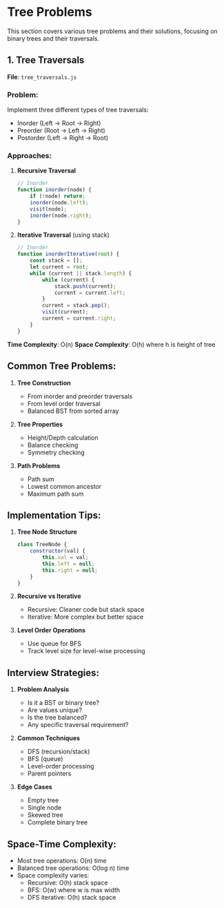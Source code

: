 # Tree Problems

This section covers various tree problems and their solutions, focusing on binary trees and their traversals.

## 1. Tree Traversals
**File**: `tree_traversals.js`

### Problem:
Implement three different types of tree traversals:
- Inorder (Left → Root → Right)
- Preorder (Root → Left → Right)
- Postorder (Left → Right → Root)

### Approaches:

1. **Recursive Traversal**
   ```javascript
   // Inorder
   function inorder(node) {
       if (!node) return;
       inorder(node.left);
       visit(node);
       inorder(node.right);
   }
   ```

2. **Iterative Traversal** (using stack)
   ```javascript
   // Inorder
   function inorderIterative(root) {
       const stack = [];
       let current = root;
       while (current || stack.length) {
           while (current) {
               stack.push(current);
               current = current.left;
           }
           current = stack.pop();
           visit(current);
           current = current.right;
       }
   }
   ```

**Time Complexity**: O(n)
**Space Complexity**: O(h) where h is height of tree

## Common Tree Problems:

1. **Tree Construction**
   - From inorder and preorder traversals
   - From level order traversal
   - Balanced BST from sorted array

2. **Tree Properties**
   - Height/Depth calculation
   - Balance checking
   - Symmetry checking

3. **Path Problems**
   - Path sum
   - Lowest common ancestor
   - Maximum path sum

## Implementation Tips:

1. **Tree Node Structure**
   ```javascript
   class TreeNode {
       constructor(val) {
           this.val = val;
           this.left = null;
           this.right = null;
       }
   }
   ```

2. **Recursive vs Iterative**
   - Recursive: Cleaner code but stack space
   - Iterative: More complex but better space

3. **Level Order Operations**
   - Use queue for BFS
   - Track level size for level-wise processing

## Interview Strategies:

1. **Problem Analysis**
   - Is it a BST or binary tree?
   - Are values unique?
   - Is the tree balanced?
   - Any specific traversal requirement?

2. **Common Techniques**
   - DFS (recursion/stack)
   - BFS (queue)
   - Level-order processing
   - Parent pointers

3. **Edge Cases**
   - Empty tree
   - Single node
   - Skewed tree
   - Complete binary tree

## Space-Time Complexity:
- Most tree operations: O(n) time
- Balanced tree operations: O(log n) time
- Space complexity varies:
  - Recursive: O(h) stack space
  - BFS: O(w) where w is max width
  - DFS iterative: O(h) stack space